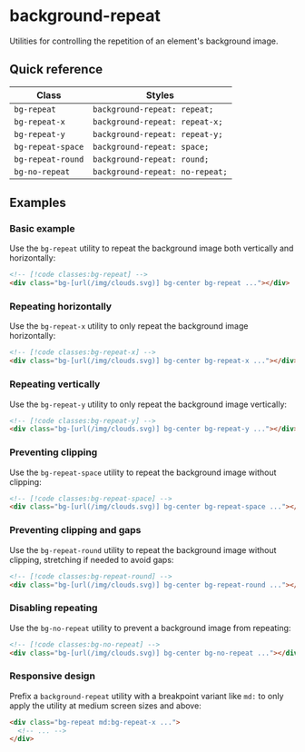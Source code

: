 # background-repeat

Utilities for controlling the repetition of an element's background image.

## Quick reference

| Class | Styles |
|---|---|
| `bg-repeat` | `background-repeat: repeat;` |
| `bg-repeat-x` | `background-repeat: repeat-x;` |
| `bg-repeat-y` | `background-repeat: repeat-y;` |
| `bg-repeat-space` | `background-repeat: space;` |
| `bg-repeat-round` | `background-repeat: round;` |
| `bg-no-repeat` | `background-repeat: no-repeat;` |



## Examples

### Basic example

Use the `bg-repeat` utility to repeat the background image both vertically and horizontally:

```html
<!-- [!code classes:bg-repeat] -->
<div class="bg-[url(/img/clouds.svg)] bg-center bg-repeat ..."></div>
```

### Repeating horizontally

Use the `bg-repeat-x` utility to only repeat the background image horizontally:

```html
<!-- [!code classes:bg-repeat-x] -->
<div class="bg-[url(/img/clouds.svg)] bg-center bg-repeat-x ..."></div>
```

### Repeating vertically

Use the `bg-repeat-y` utility to only repeat the background image vertically:

```html
<!-- [!code classes:bg-repeat-y] -->
<div class="bg-[url(/img/clouds.svg)] bg-center bg-repeat-y ..."></div>
```

### Preventing clipping

Use the `bg-repeat-space` utility to repeat the background image without clipping:

```html
<!-- [!code classes:bg-repeat-space] -->
<div class="bg-[url(/img/clouds.svg)] bg-center bg-repeat-space ..."></div>
```

### Preventing clipping and gaps

Use the `bg-repeat-round` utility to repeat the background image without clipping, stretching if needed to avoid gaps:

```html
<!-- [!code classes:bg-repeat-round] -->
<div class="bg-[url(/img/clouds.svg)] bg-center bg-repeat-round ..."></div>
```

### Disabling repeating

Use the `bg-no-repeat` utility to prevent a background image from repeating:

```html
<!-- [!code classes:bg-no-repeat] -->
<div class="bg-[url(/img/clouds.svg)] bg-center bg-no-repeat ..."></div>
```

### Responsive design

Prefix a `background-repeat` utility with a breakpoint variant like `md:` to only apply the utility at medium screen sizes and above:

```html
<div class="bg-repeat md:bg-repeat-x ...">
  <!-- ... -->
</div>
```

